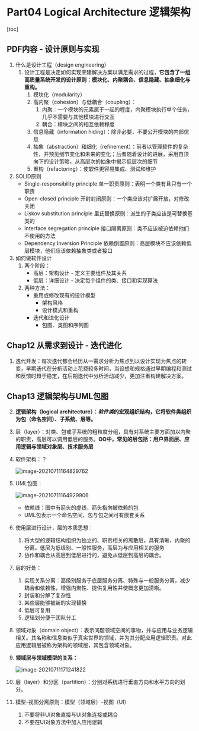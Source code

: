 # Part04 Logical Architecture 逻辑架构

[toc]

## PDF内容 - 设计原则与实现

1. 什么是设计工程（design engineering）
   1. 设计工程是决定如何实现荣建解决方案以满足需求的过程，**它包含了一组高质量系统开发的设计原则：模块化、内聚耦合、信息隐藏、抽象细化与重构。**
      1. 模块化（modularity）
      2. 高内聚（cohesion）与低耦合（coupling）：
         1. 内聚：一个模块的元素属于一起的程度，内聚模块执行单个任务，几乎不需要与其他模块进行交互
         2. 耦合：模块之间的相互依赖程度
      3. 信息隐藏（information hiding）：除非必要，不要公开模块的内部信息
      4. 抽象（abstraction）和细化（refinement）：前者以管理软件的复杂性，并预见细节变化和未来的变化；后者随着设计的进展，采用自顶向下的设计策略，从高层次的抽象中揭示低层次的细节
      5. 重构（refactoring）：使软件更容易集成、测试和维护
2. SOLID原则
   * Single-responsibility principle 单一职责原则：表明一个类有且只有一个职责
   * Open-closed principle 开封封闭原则：一个类应该对扩展开放，对修改关闭
   * Liskov substitution principle 里氏替换原则：派生的子类应该是可替换基类的
   * Interface segregation principle 接口隔离原则：类不应该被迫依赖他们不使用的方法
   * Dependency Inversion Principle 依赖倒置原则：高层模块不应该依赖低层模块，他们应该依赖抽象类或者接口
3. 如何做软件设计
   1. 两个阶段：
      * 高层：架构设计 - 定义主要组件及其关系
      * 低层：详细设计 - 决定每个组件的类、接口和实现算法
   2. 两种方法：
      * 重用或修改现有的设计模型
        * 架构风格
        * 设计模式和重构
      * 迭代和进化设计
        * 包图、类图和序列图

## Chap12 从需求到设计 - 迭代进化

1. 迭代开发：每次迭代都会经历从一需求分析为焦点到以设计实现为焦点的转变，早期迭代在分析活动上花费较多时间，当设想和规格通过早期编程和测试和反馈时趋于稳定，在后期迭代中分析活动减少，更加注重构建解决方案。

## Chap13 逻辑架构与UML包图

2. **逻辑架构（logical architecture）：*软件类*的宏观组织结构，它将软件类组织为包（命名空间）、子系统、层等。**

3. 层（layer）：对类、包或子系统的粗粒度分组，具有对系统主要方面加以内聚的职责，高层可以调用低层的服务。**OO中，常见的层包括：用户界面层、应用逻辑与领域对象层、技术服务层**

4. 软件架构：？

   ![image-20210711164829762](C:\Users\17727\AppData\Roaming\Typora\typora-user-images\image-20210711164829762.png)

5. UML包图：

   ![image-20210711164929906](C:\Users\17727\AppData\Roaming\Typora\typora-user-images\image-20210711164929906.png)

   * 依赖线：图中有箭头的虚线，箭头指向被依赖的包
   * UML包表示一个命名空间，包与包之间可有嵌套关系

6. 使用层进行设计，层的本质思想：

   1. 将大型的逻辑结构组织为独立的、职责相关的离散层，具有清晰、内聚的分离。低层为低级别、一般性服务，高层为与应用相关的服务
   2. 协作和耦合从高层到低层进行的，避免从低层到高层的耦合。

7. 层的好处：

   1. 实现关系分离：高级别服务于底层服务分离、特殊与一般服务分离，减少耦合和依赖性，增强内聚性、提供复用性并使概念更加清晰。
   2. 封装和分解了复杂性
   3. 某些层能够被新的实现替换
   4. 低层可复用
   5. 逻辑划分便于团队分工

8. 领域对象（domain object）：表示问题领域空间的事物，并与应用与业务逻辑相关。其名称和信息类似于真实世界的领域，并为其分配应用逻辑职责。对此应用逻辑层被称为架构的领域层，其包含领域对象。

9. **领域层与领域模型的关系：**

   ![image-20210711171241822](C:\Users\17727\AppData\Roaming\Typora\typora-user-images\image-20210711171241822.png)

10. 层（layer）和分区（partition）：分别对系统进行垂直方向和水平方向的划分。
11. 模型-视图分离原则：模型（领域层）-视图（UI）
    1. 不要将非UI对象直接与UI对象连接或耦合
    2. 不要在UI对象方法中加入应用逻辑

